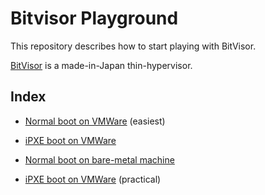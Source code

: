 # Bitvisor Playground

This repository describes how to start playing with BitVisor.

[BitVisor](https://www.bitvisor.org/) is a made-in-Japan thin-hypervisor.

## Index

- [Normal boot on VMWare](normal-vmware.md) (easiest)

- [iPXE boot on VMWare](ipxe-vmware.md)

- [Normal boot on bare-metal machine](normal-vmware.md)

- [iPXE boot on VMWare](ipxe-baremetal.md) (practical)
